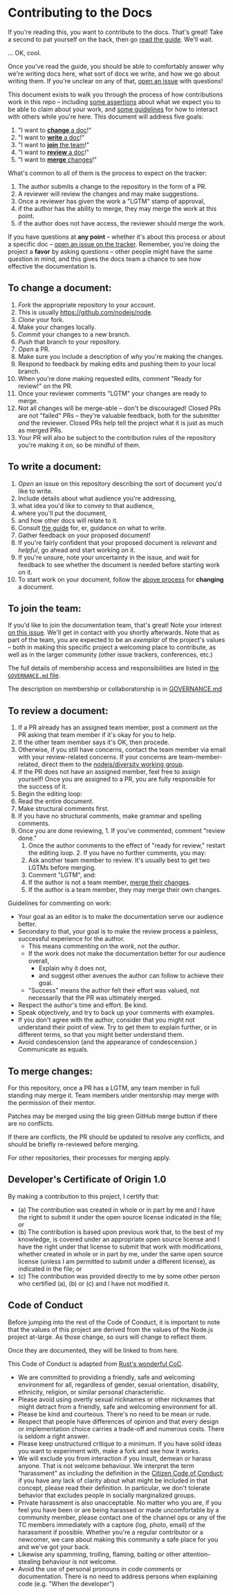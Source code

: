 # Contributing to the Docs

If you're reading this, you want to contribute to the docs. That's great! Take
a second to pat yourself on the back, then go [read the guide][]. We'll wait.

... OK, cool.

Once you've read the guide, you should be able to comfortably answer why we're
writing docs here, what sort of docs we write, and how we go about writing
them. If you're unclear on any of that, [open an issue][] with questions!

This document exists to walk you through the process of how contributions work
in this repo – including [some assertions][] about what we expect you to be
able to claim about your work, and [some guidelines][] for how to interact with
others while you're here. This document will address five goals:

1. "I want to [**change** a doc][]!"
2. "I want to [**write** a doc][]!"
3. "I want to [**join** the team][]!"
4. "I want to [**review** a doc][]!"
5. "I want to [**merge** changes][]!"

What's common to all of them is the process to expect on the tracker:

1. The author submits a change to the repository in the form of a PR.
2. A reviewer will review the changes and may make suggestions.
3. Once a reviewer has given the work a "LGTM" stamp of approval,
  1. if the author has the ability to merge, they may merge the work at this
  point.
  2. if the author does not have access, the reviewer should merge the work.

If you have questions at **any point** – whether it's about this process or
about a specific doc – [open an issue on the tracker][]. Remember, you're doing
the project a **favor** by asking questions – other people might have the same
question in mind, and this gives the docs team a chance to see how effective
the documentation is.

## To **change** a document:

1. *Fork* the appropriate repository to your account.
  1. This is usually <https://github.com/nodejs/node>.
2. *Clone* your fork.
3. Make your changes locally.
4. *Commit* your changes to a new branch.
5. *Push* that branch to your repository.
6. *Open* a PR.
  1. Make sure you include a description of *why* you're making the changes.
7. Respond to feedback by making edits and pushing them to your local branch.
  1. When you're done making requested edits, *comment* "Ready for review!" on
  the PR.
8. Once your reviewer comments "LGTM" your changes are ready to merge.
  1. Not all changes will be merge-able – don't be discouraged! Closed PRs
  are not "failed" PRs – they're valuable feedback, both for the submitter *and*
  the reviewer. Closed PRs help tell the project what it is just as much as
  merged PRs.
  2. Your PR will also be subject to the contribution rules of the repository
  you're making it on, so be mindful of them.

## To **write** a document:

1. *Open* an issue on this repository describing the sort of document you'd like
to write.
  1. Include details about what audience you're addressing,
  2. what idea you'd like to convey to that audience,
  3. where you'll put the document,
  4. and how other docs will relate to it.
  5. Consult [the guide][] for, er, guidance on what to write.
2. Gather feedback on your proposed document!
  1. If you're fairly confident that your proposed document is *relevant* and
  *helpful*, go ahead and start working on it.
  2. If you're unsure, note your uncertainty in the issue, and wait for feedback
  to see whether the document is needed before starting work on it.
3. To start work on your document, follow the [above process][] for **changing** a
document.

## To **join** the team:

If you'd like to join the documentation team, that's great! Note your interest
[on this issue][]. We'll get in contact with you shortly afterwards. Note that
as part of the team, you are expected to be an *exemplar* of the project's
values – both in making this specific project a welcoming place to contribute,
as well as in the larger community (other issue trackers, conferences, etc.)

The full details of membership access and responsibilities are listed in
[the `GOVERNANCE.md` file][docs-governance].

The description on membership or collaboratorship is in [GOVERNANCE.md][]

## To **review** a document:

1. If a PR already has an assigned team member, post a comment on the PR asking
that team member if it's okay for you to help.
  1. If the other team member says it's OK, then procede.
  2. Otherwise, if you still have concerns, contact the team member via email
  with your review-related concerns. If your concerns are team-member-related,
  direct them to the [nodejs/diversity working group][].
2. If the PR does not have an assigned member, feel free to assign yourself!
Once you are assigned to a PR, you are fully responsible for the success of it.
3. Begin the editing loop:
  1. Read the entire document.
  2. Make structural comments first.
  3. If you have no structural comments, make grammar and spelling comments.
  4. Once you are done reviewing,
    1. If you've commented, comment "review done."
      1. Once the author comments to the effect of "ready for review,"
      restart the editing loop.
    2. If you have no further comments, you may:
      1. Ask another team member to review. It's usually best to
         get two LGTMs before merging.
      2. Comment "LGTM", and:
        1. If the author is not a team member, [merge their changes][].
        2. If the author is a team member, they may merge their own changes.

Guidelines for commenting on work:

* Your goal as an editor is to make the documentation serve our audience
  better.
* Secondary to that, your goal is to make the review process a painless,
  successful experience for the author.
  * This means commenting on the *work*, not the *author*.
  * If the work does not make the documentation better for our audience overall,
    * Explain why it does not,
    * and suggest other avenues the author can follow to achieve their goal.
  * "Success" means the author felt their effort was valued, not necessarily
    that the PR was ultimately merged.
* Respect the author's time and effort. Be kind.
* Speak objectively, and try to back up your comments with examples.
* If you don't agree with the author, consider that you might
  not understand their point of view. Try to get them to explain further, or in
  different terms, so that you might better understand them.
* Avoid condescension (and the appearance of condescension.) Communicate as
  equals.

## To **merge** changes:

For this repository, once a PR has a LGTM, any team member in full standing may
merge it. Team members under mentorship may merge with the permission of their
mentor.

Patches may be merged using the big green GitHub merge button if there are no
conflicts.

If there are conflicts, the PR should be updated to resolve any conflicts, and
should be briefly re-reviewed before merging.

For other repositories, their processes for merging apply.

## Developer's Certificate of Origin 1.0

By making a contribution to this project, I certify that:

* (a) The contribution was created in whole or in part by me and I
  have the right to submit it under the open source license indicated
  in the file; or
* (b) The contribution is based upon previous work that, to the best
  of my knowledge, is covered under an appropriate open source license
  and I have the right under that license to submit that work with
  modifications, whether created in whole or in part by me, under the
  same open source license (unless I am permitted to submit under a
  different license), as indicated in the file; or
* (c) The contribution was provided directly to me by some other
  person who certified (a), (b) or (c) and I have not modified it.


## Code of Conduct

Before jumping into the rest of the Code of Conduct, it is important to note
that the values of this project are derived from the values of the Node.js
project at-large. As those change, so ours will change to reflect them.

Once they are documented, they will be linked to from here.

This Code of Conduct is adapted from [Rust's wonderful
CoC](http://www.rust-lang.org/conduct.html).

* We are committed to providing a friendly, safe and welcoming
  environment for all, regardless of gender, sexual orientation,
  disability, ethnicity, religion, or similar personal characteristic.
* Please avoid using overtly sexual nicknames or other nicknames that
  might detract from a friendly, safe and welcoming environment for
  all.
* Please be kind and courteous. There's no need to be mean or rude.
* Respect that people have differences of opinion and that every
  design or implementation choice carries a trade-off and numerous
  costs. There is seldom a right answer.
* Please keep unstructured critique to a minimum. If you have solid
  ideas you want to experiment with, make a fork and see how it works.
* We will exclude you from interaction if you insult, demean or harass
  anyone.  That is not welcome behaviour. We interpret the term
  "harassment" as including the definition in the [Citizen Code of
  Conduct](http://citizencodeofconduct.org/); if you have any lack of
  clarity about what might be included in that concept, please read
  their definition. In particular, we don't tolerate behavior that
  excludes people in socially marginalized groups.
* Private harassment is also unacceptable. No matter who you are, if
  you feel you have been or are being harassed or made uncomfortable
  by a community member, please contact one of the channel ops or any
  of the TC members immediately with a capture (log, photo, email) of
  the harassment if possible.  Whether you're a regular contributor or
  a newcomer, we care about making this community a safe place for you
  and we've got your back.
* Likewise any spamming, trolling, flaming, baiting or other
  attention-stealing behaviour is not welcome.
* Avoid the use of personal pronouns in code comments or
  documentation. There is no need to address persons when explaining
  code (e.g. "When the developer")

[nodejs/diversity working group]: https://github.com/nodejs/diversity
[read the guide]: GETTING-STARTED.md
[open an issue]: https://github.com/nodejs/docs/issues/new
[some assertions]: #developers-certificate-of-origin-10
[some guidelines]: #code-of-conduct
[**change** a doc]: #to-change-a-document
[**write** a doc]: #to-write-a-document
[**join** the team]: #to-join-the-team
[**review** a doc]: #to-review-a-document
[**merge** changes]: #to-merge-changes
[open an issue on the tracker]: https://github.com/nodejs/docs/issues/new
[the guide]: GETTING-STARTED.md
[above process]: #to-change-a-document
[on this issue]: https://github.com/nodejs/docs/issues/2
[nodejs/diversity working group]: https://github.com/nodejs/diversity
[merge their changes]: #to-merge-changes
[GOVERNANCE.md]: GOVERNANCE.md
[docs-governance]: ./GOVERNANCE.md
